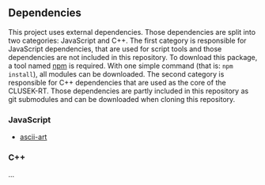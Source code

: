 ## Dependencies
This project uses external dependencies. Those dependencies are split into two categories: JavaScript and C++. The first category is responsible for JavaScript dependencies, that are used for script tools and those dependencies are not included in this repository. To download this package, a tool named [npm](https://www.npmjs.com/) is required. With one simple command (that is: `npm install`), all modules can be downloaded. The second category is responsible for C++ dependencies that are used as the core of the CLUSEK-RT. Those dependencies are partly included in this repository as git submodules and can be downloaded when cloning this repository.


### JavaScript

* [ascii-art](https://www.npmjs.com/package/ascii-art/v/2.5.0)

### C++

...